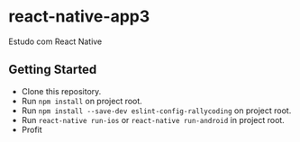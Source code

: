 # react-native-app3
Estudo com React Native

## Getting Started

* Clone this repository.
* Run `npm install` on project root.
* Run `npm install --save-dev eslint-config-rallycoding` on project root.
* Run `react-native run-ios` or `react-native run-android` in project root.
* Profit
